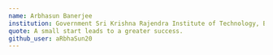 ```yaml
---
name: Arbhasun Banerjee
institution: Government Sri Krishna Rajendra Institute of Technology, Bangalore, Karnataka, India.
quote: A small start leads to a greater success.
github_user: aRbhaSun20
---
```

